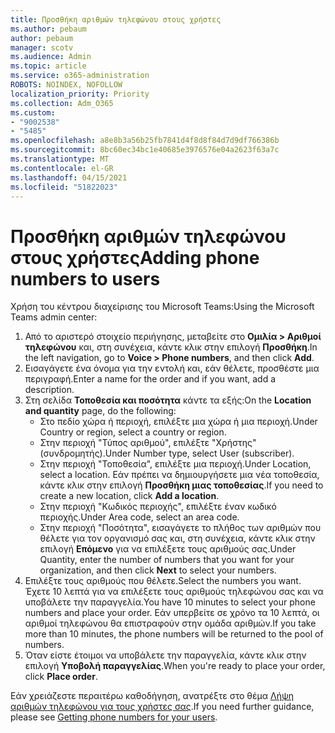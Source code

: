 ```yaml
---
title: Προσθήκη αριθμών τηλεφώνου στους χρήστες
ms.author: pebaum
author: pebaum
manager: scotv
ms.audience: Admin
ms.topic: article
ms.service: o365-administration
ROBOTS: NOINDEX, NOFOLLOW
localization_priority: Priority
ms.collection: Adm_O365
ms.custom:
- "9002538"
- "5485"
ms.openlocfilehash: a8e8b3a56b25fb7841d4f8d8f84d7d9df766386b
ms.sourcegitcommit: 8bc60ec34bc1e40685e3976576e04a2623f63a7c
ms.translationtype: MT
ms.contentlocale: el-GR
ms.lasthandoff: 04/15/2021
ms.locfileid: "51822023"
---
```

# <a name="adding-phone-numbers-to-users"></a><span data-ttu-id="babfb-102">Προσθήκη αριθμών τηλεφώνου στους χρήστες</span><span class="sxs-lookup"><span data-stu-id="babfb-102">Adding phone numbers to users</span></span>

<span data-ttu-id="babfb-103">Χρήση του κέντρου διαχείρισης του Microsoft Teams:</span><span class="sxs-lookup"><span data-stu-id="babfb-103">Using the Microsoft Teams admin center:</span></span>

1. <span data-ttu-id="babfb-104">Από το αριστερό στοιχείο περιήγησης, μεταβείτε στο **Ομιλία > Αριθμοί τηλεφώνου** και, στη συνέχεια, κάντε κλικ στην επιλογή **Προσθήκη**.</span><span class="sxs-lookup"><span data-stu-id="babfb-104">In the left navigation, go to **Voice > Phone numbers**, and then click **Add**.</span></span>
2. <span data-ttu-id="babfb-105">Εισαγάγετε ένα όνομα για την εντολή και, εάν θέλετε, προσθέστε μια περιγραφή.</span><span class="sxs-lookup"><span data-stu-id="babfb-105">Enter a name for the order and if you want, add a description.</span></span>
3. <span data-ttu-id="babfb-106">Στη σελίδα **Τοποθεσία και ποσότητα** κάντε τα εξής:</span><span class="sxs-lookup"><span data-stu-id="babfb-106">On the **Location and quantity** page, do the following:</span></span>
    - <span data-ttu-id="babfb-107">Στο πεδίο χώρα ή περιοχή, επιλέξτε μια χώρα ή μια περιοχή.</span><span class="sxs-lookup"><span data-stu-id="babfb-107">Under Country or region, select a country or region.</span></span>
    - <span data-ttu-id="babfb-108">Στην περιοχή "Τύπος αριθμού", επιλέξτε "Χρήστης" (συνδρομητής).</span><span class="sxs-lookup"><span data-stu-id="babfb-108">Under Number type, select User (subscriber).</span></span>
    - <span data-ttu-id="babfb-109">Στην περιοχή "Τοποθεσία", επιλέξτε μια περιοχή.</span><span class="sxs-lookup"><span data-stu-id="babfb-109">Under Location, select a location.</span></span> <span data-ttu-id="babfb-110">Εάν πρέπει να δημιουργήσετε μια νέα τοποθεσία, κάντε κλικ στην επιλογή **Προσθήκη μιας τοποθεσίας**.</span><span class="sxs-lookup"><span data-stu-id="babfb-110">If you need to create a new location, click **Add a location**.</span></span>
    - <span data-ttu-id="babfb-111">Στην περιοχή "Κωδικός περιοχής", επιλέξτε έναν κωδικό περιοχής.</span><span class="sxs-lookup"><span data-stu-id="babfb-111">Under Area code, select an area code.</span></span>
    - <span data-ttu-id="babfb-112">Στην περιοχή "Ποσότητα", εισαγάγετε το πλήθος των αριθμών που θέλετε για τον οργανισμό σας και, στη συνέχεια, κάντε κλικ στην επιλογή **Επόμενο** για να επιλέξετε τους αριθμούς σας.</span><span class="sxs-lookup"><span data-stu-id="babfb-112">Under Quantity, enter the number of numbers that you want for your organization, and then click **Next** to select your numbers.</span></span>
4. <span data-ttu-id="babfb-113">Επιλέξτε τους αριθμούς που θέλετε.</span><span class="sxs-lookup"><span data-stu-id="babfb-113">Select the numbers you want.</span></span> <span data-ttu-id="babfb-114">Έχετε 10 λεπτά για να επιλέξετε τους αριθμούς τηλεφώνου σας και να υποβάλετε την παραγγελία.</span><span class="sxs-lookup"><span data-stu-id="babfb-114">You have 10 minutes to select your phone numbers and place your order.</span></span> <span data-ttu-id="babfb-115">Εάν υπερβείτε σε χρόνο τα 10 λεπτά, οι αριθμοί τηλεφώνου θα επιστραφούν στην ομάδα αριθμών.</span><span class="sxs-lookup"><span data-stu-id="babfb-115">If you take more than 10 minutes, the phone numbers will be returned to the pool of numbers.</span></span>
5. <span data-ttu-id="babfb-116">Όταν είστε έτοιμοι να υποβάλετε την παραγγελία, κάντε κλικ στην επιλογή **Υποβολή παραγγελίας**.</span><span class="sxs-lookup"><span data-stu-id="babfb-116">When you're ready to place your order, click **Place order**.</span></span>

<span data-ttu-id="babfb-117">Εάν χρειάζεστε περαιτέρω καθοδήγηση, ανατρέξτε στο θέμα [Λήψη αριθμών τηλεφώνου για τους χρήστες σας](https://docs.microsoft.com/microsoftteams/getting-phone-numbers-for-your-users).</span><span class="sxs-lookup"><span data-stu-id="babfb-117">If you need further guidance, please see [Getting phone numbers for your users](https://docs.microsoft.com/microsoftteams/getting-phone-numbers-for-your-users).</span></span>
